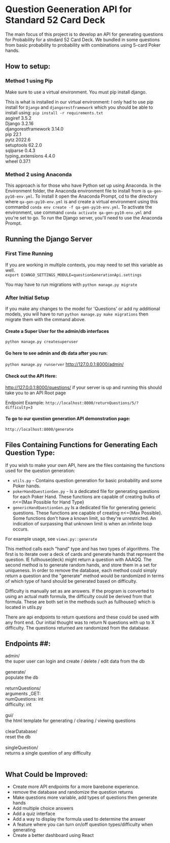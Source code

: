 # Question Geeneration API for Standard 52 Card Deck
The main focus of this project is to develop an API for generating questions for Probability for a stndard 52 Card Deck. We bundled in some questions from basic probability to probability with combinations using 5-card Poker hands.

## How to setup:
### Method 1 using Pip
Make sure to use a virtual environment. You must pip install django.

This is what is installed in our virtual environment:
I only had to use pip install for `Django` and `djangorestframework`
which you should be able to install using:
`pip install -r requirements.txt` <br/>
asgiref           3.5.2 <br/>
Django            3.2.16 <br/>
djangorestframework 3.14.0 <br/>
pip               22.1 <br/>
pytz              2022.6 <br/>
setuptools        62.2.0 <br/>
sqlparse          0.4.3 <br/>
typing_extensions 4.4.0 <br/>
wheel             0.37.1 <br/>

### Method 2 using Anaconda
This approach is for those who have Python set up using Anaconda. In the Environment folder, the Anaconda environment file to install from is `qa-gen-py10-env.yml`. To install it open the Anaconda Prompt, cd to the directory where `qa-gen-py10-env.yml` is and create a virtual environment using this commanbd  `conda env create -f qa-gen-py10-env.yml`. To activate the environment, use command `conda activate qa-gen-py10-env.yml` and you're set to go. To run the Django server, you'll need to use the Anaconda Prompt.

## Running the Django Server

### First Time Running
If you are working in multiple contexts, you may need to set this variable as well. <br/>
`export DJANGO_SETTINGS_MODULE=questionGenerationApi.settings`

You may have to run migrations with `python manage.py migrate`

### After Initial Setup
If you make any changes to the model for 'Questions' or add ny additional models, you will have to run `python manage.py make migrations` then migrate them with the cmmand above.

#### Create a Super User for the admin/db interfaces
`python manage.py createsuperuser`

#### Go here to see admin and db data after you run:
`python manage.py runserver`
http://127.0.0.1:8000/admin/

#### Check out the API Here:
http://127.0.0.1:8000/questions/
if your server is up and running this should take you to an API Root page

Endpoint Example: `http://localhost:8000/returnQuestions/5/?difficulty=3`

#### To go to our question generation API demonstration page:
`http://localhost:8000/generate`

## Files Containing Functions for Generating Each Question Type:
If you wish to make your own API, here are the files containing the functions used for the question generation:
- `utils.py` - Contains question generation for basic probability and some Poker hands.
- `pokerHandQuestionGen.py` - Is a dedicated file for generating questions for each Poker Hand. These functions are capable of creating bulks of n<={Max Possible for Hand Type} 
- `genericHandQuestionGen.py` Is a dedicated file for generating generic questions. These functions are capable of creating n<={Max Possible}. Some functions don't have a known limit, so they're unrestricted. An indication of surpassing that unknown limit is when an infinite loop occurs.

For example usage, see `views.py::generate`

This method calls each "hand" type and has two types of algorithms.  The first is to iterate over a deck of cards and generate hands that represent the question. IE  fullhouse(deck) might return a question with AAAQQ. The second method is to generate random hands, and store them in a set for uniqueness. In order to remove the database, each method could simply return a question and the "generate" method would be randomized in terms of which type of hand should be generated based on difficulty.

Difficulty is manually set as are answers. If the program is converted to using an actual math formula, the difficulty could be derived from that formula.  These are both set in the methods such as fullhouse() which is located in utils.py

There are api endpoints to return questions and these could be used with any front end.  Our initial thought was to return N questions with up to X difficulty. The questions returned are randomized from the database. 


## Endpoints ##:
admin/<br/>
  the super user can login and create / delete / edit data from the db<br/><br/>
generate/<br/>
  populate the db<br/><br/>
returnQuestions/<br/>
  arguments _GET:<br/>
     numQuestions: int<br/>
     difficulty: int<br/><br/>
gui/<br/>
  the html template for generating / clearing / viewing questions<br/><br/>
clearDatabase/<br/>
   reset the db<br/><br/>
singleQuestion/<br/>
   returns a single question of any difficulty<br/><br/>
   
   
## What Could be Improved:
- Create more API endpoints for a more barebone experience.
- remove the database and randomize the question returns
- Make questions more variable, add types of questions then generate hands
- Add multiple choice answers
- Add a quiz interface
- Add a way to display the formula used to determine the answer
- A feature where you can turn on/off question types/difficulty when generating 
- Create a better dashboard using React
